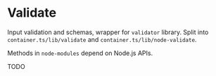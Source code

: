 # Validate

Input validation and schemas, wrapper for `validator` library. Split into `container.ts/lib/validate` and `container.ts/lib/node-validate`.

Methods in `node-modules` depend on Node.js APIs.

TODO
